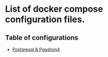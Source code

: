 # List of docker compose configuration files.

## Table of configurations
* [Postgresql & Pgadmin4](postgres-pgadmin)
